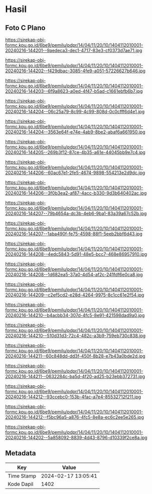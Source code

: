 # Hasil

## Foto C Plano

https://sirekap-obj-formc.kpu.go.id/6be9/pemilu/pdpr/14/04/11/20/10/1404112010001-20240216-144201--9aedeca3-dec1-4717-83e3-cf0373d7ae71.jpg

https://sirekap-obj-formc.kpu.go.id/6be9/pemilu/pdpr/14/04/11/20/10/1404112010001-20240216-144202--f429dbac-3085-4fe9-a051-57226627b646.jpg

https://sirekap-obj-formc.kpu.go.id/6be9/pemilu/pdpr/14/04/11/20/10/1404112010001-20240216-144203--6f9a8623-a0ed-4f47-b5ad-c1661ebfb6b7.jpg

https://sirekap-obj-formc.kpu.go.id/6be9/pemilu/pdpr/14/04/11/20/10/1404112010001-20240216-144204--06c25a79-8c99-4c99-808d-0c0cfff6d4e1.jpg

https://sirekap-obj-formc.kpu.go.id/6be9/pemilu/pdpr/14/04/11/20/10/1404112010001-20240216-144204--3563e64f-e74e-4ab9-8be2-abaf6a661950.jpg

https://sirekap-obj-formc.kpu.go.id/6be9/pemilu/pdpr/14/04/11/20/10/1404112010001-20240216-144205--269b3f12-87ce-4b35-a61e-44045bb9e7c4.jpg

https://sirekap-obj-formc.kpu.go.id/6be9/pemilu/pdpr/14/04/11/20/10/1404112010001-20240216-144206--60ac67e1-2fe5-4674-9898-554213e2d9dc.jpg

https://sirekap-obj-formc.kpu.go.id/6be9/pemilu/pdpr/14/04/11/20/10/1404112010001-20240216-144206--3f0b3ea2-af87-4acc-b330-9d3b640402ac.jpg

https://sirekap-obj-formc.kpu.go.id/6be9/pemilu/pdpr/14/04/11/20/10/1404112010001-20240216-144207--79b4654a-dc3b-4eb6-9ba1-83a39a67c52b.jpg

https://sirekap-obj-formc.kpu.go.id/6be9/pemilu/pdpr/14/04/11/20/10/1404112010001-20240216-144207--1aba490f-fe75-4598-88f1-5eeb2bbf6d43.jpg

https://sirekap-obj-formc.kpu.go.id/6be9/pemilu/pdpr/14/04/11/20/10/1404112010001-20240216-144208--4edc5843-5d91-48e5-bcc7-468e86957910.jpg

https://sirekap-obj-formc.kpu.go.id/6be9/pemilu/pdpr/14/04/11/20/10/1404112010001-20240216-144208--1d682ea5-37a0-4d54-af2c-241fdf6e0ca8.jpg

https://sirekap-obj-formc.kpu.go.id/6be9/pemilu/pdpr/14/04/11/20/10/1404112010001-20240216-144209--c2ef5cd2-e28d-4264-9975-8c1cc61e2f54.jpg

https://sirekap-obj-formc.kpu.go.id/6be9/pemilu/pdpr/14/04/11/20/10/1404112010001-20240216-144210--b4acbb34-307d-4fc5-8e91-421598dad9a0.jpg

https://sirekap-obj-formc.kpu.go.id/6be9/pemilu/pdpr/14/04/11/20/10/1404112010001-20240216-144210--510d31d3-72c4-482c-a3b9-759eb730c838.jpg

https://sirekap-obj-formc.kpu.go.id/6be9/pemilu/pdpr/14/04/11/20/10/1404112010001-20240216-144211--60c848dd-dd3f-450f-8b28-e7b43a0bde2d.jpg

https://sirekap-obj-formc.kpu.go.id/6be9/pemilu/pdpr/14/04/11/20/10/1404112010001-20240216-144211--0632284c-ba5d-4f20-ad25-b23ebb372731.jpg

https://sirekap-obj-formc.kpu.go.id/6be9/pemilu/pdpr/14/04/11/20/10/1404112010001-20240216-144212--93ccebc0-153b-4fac-a7e4-85532712f211.jpg

https://sirekap-obj-formc.kpu.go.id/6be9/pemilu/pdpr/14/04/11/20/10/1404112010001-20240216-144212--f5bc96a5-a876-4fc5-8e8a-ec6c2ee5e265.jpg

https://sirekap-obj-formc.kpu.go.id/6be9/pemilu/pdpr/14/04/11/20/10/1404112010001-20240216-144202--5a858092-8839-4d43-8796-d10339f2ce8a.jpg


## Metadata

| Key        | Value               |
| ---------- | ------------------- |
| Time Stamp | 2024-02-17 13:05:41 |
| Kode Dapil | 1402                |



